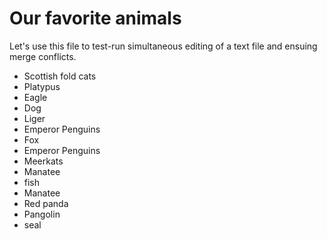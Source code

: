 # Our favorite animals

Let's use this file to test-run simultaneous editing of a text file and ensuing merge conflicts.

- Scottish fold cats
- Platypus
- Eagle
- Dog
- Liger
- Emperor Penguins
- Fox
- Emperor Penguins
- Meerkats
- Manatee
- fish
- Manatee
- Red panda
- Pangolin
- seal
